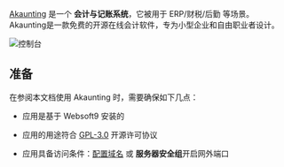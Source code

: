 [Akaunting](https://akaunting.com/) 是一个 **会计与记账系统**，它被用于 ERP/财税/后勤  等场景。Akaunting是一款免费的开源在线会计软件，专为小型企业和自由职业者设计。


![控制台](https://libs.websoft9.com/Websoft9/DocsPicture/zh/akaunting/akaunting-gui-websoft9.png)


## 准备

在参阅本文档使用 Akaunting 时，需要确保如下几点：

- 应用是基于 Websoft9 安装的

- 应用的用途符合 [GPL-3.0](https://opensource.org/licenses/GPL-3.0) 开源许可协议

- 应用具备访问条件：[配置域名](./domain-set) 或 **服务器安全组**开启网外端口